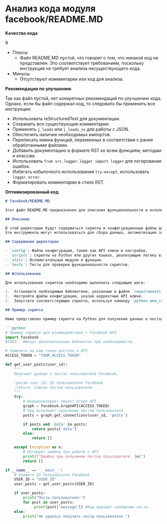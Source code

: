 # Анализ кода модуля facebook/README.MD

**Качество кода**

9
 -  Плюсы
     - Файл README.MD пустой, что говорит о том, что никакой код не представлен. Это соответствует требованиям, поскольку инструкция не требует анализа несуществующего кода.
 -  Минусы
    -  Отсутствуют комментарии или код для анализа.

**Рекомендации по улучшению**

Так как файл пустой, нет конкретных рекомендаций по улучшению кода. Однако, если бы файл содержал код, то следовало бы применить все инструкции:

*   Использовать reStructuredText для документации.
*   Сохранить все существующие комментарии.
*   Применять `j_loads` или `j_loads_ns` для работы с JSON.
*   Обеспечить наличие необходимых импортов.
*   Переписать имена функций, переменных в соответствии с ранее обработанными файлами.
*   Добавить документацию в формате RST ко всем функциям, методам и классам.
*   Использовать `from src.logger.logger import logger` для логирования ошибок.
*   Избегать избыточного использования `try-except`, использовать `logger.error`.
*   Форматировать комментарии в стиле RST.

**Оптимизированный код**

```markdown
# facebook/README.MD

Этот файл README.MD предназначен для описания функциональности и использования директории facebook.

## Описание

В этой директории будут содержаться скрипты и конфигурационные файлы для работы с Facebook API.
Эти инструменты могут использоваться для сбора данных, автоматизации задач и других целей, связанных с Facebook.

## Содержание директории

- `config`: Файлы конфигурации, такие как API ключи и настройки.
- `scripts`: Скрипты на Python или других языках, реализующие логику взаимодействия с Facebook API.
- `utils`: Вспомогательные модули и функции.
- `tests`: Тесты для проверки функциональности скриптов.

## Использование

Для использования скриптов необходимо выполнить следующие шаги:

1.  Установите необходимые библиотеки, указанные в файле `requirements.txt`.
2.  Настройте файлы конфигурации, указав корректные API ключи.
3.  Запустите соответствующие скрипты, используя команду `python имя_скрипта.py`.

## Пример скрипта

Ниже представлен пример скрипта на Python для получения данных о постах пользователя:

```python
# Пример скрипта для взаимодействия с Facebook API
import facebook
#TODO:  Импорт дополнительных библиотек при необходимости.

# Замените на ваш токен доступа к API
ACCESS_TOKEN = "YOUR_ACCESS_TOKEN"

def get_user_posts(user_id):
    """
    Получает данные о постах пользователя Facebook.

    :param user_id: ID пользователя Facebook.
    :return: Список постов пользователя.
    """
    try:
        # Инициализирует объект Graph API.
        graph = facebook.GraphAPI(ACCESS_TOKEN)
        # Код исполняет получение постов пользователя.
        posts = graph.get_connections(user_id, 'posts')

        if posts and 'data' in posts:
            return posts['data']
        else:
            return []

    except Exception as e:
        # Логирует ошибку при работе с API
        print(f"Ошибка при получении постов пользователя: {e}")
        return []

if __name__ == '__main__':
    # Укажите ID пользователя Facebook
    USER_ID = "USER_ID"
    user_posts = get_user_posts(USER_ID)

    if user_posts:
        print("Посты пользователя:")
        for post in user_posts:
             print(post['message']) #Код выводит сообщение поста.
    else:
        print("Не удалось получить посты пользователя.")

```
```